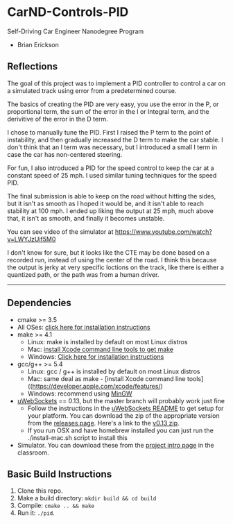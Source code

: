 # CarND-Controls-PID
Self-Driving Car Engineer Nanodegree Program

- Brian Erickson

## Reflections

The goal of this project was to implement a PID controller to control a car on a simulated track using error from a predetermined course.

The basics of creating the PID are very easy, you use the error in the P, or proportional term, the sum of the error in the I or Integral term, and the derivitive of the error in the D term.

I chose to manually tune the PID.  First I raised the P term to the point of instability, and then gradually increased the D term to make the car stable.  I don't think that an I term was necessary, but I introduced a small I term in case the car has non-centered steering.

For fun, I also introduced a PID for the speed control to keep the car at a constant speed of 25 mph. I used similar tuning techniques for the speed PID.

The final submission is able to keep on the road without hitting the sides, but it isn't as smooth as I hoped it would be, and it isn't able to reach stability at 100 mph.  I ended up liking the output at 25 mph, much above that, it isn't as smooth, and finally it becomes unstable.

You can see video of the simulator at https://www.youtube.com/watch?v=LWYJzUif5M0

I don't know for sure, but it looks like the CTE may be done based on a recorded run, instead of using the center of the road.  I think this because the output is jerky at very specific loctions on the track, like there is either a quantized path, or the path was from a human driver.

---

## Dependencies

* cmake >= 3.5
 * All OSes: [click here for installation instructions](https://cmake.org/install/)
* make >= 4.1
  * Linux: make is installed by default on most Linux distros
  * Mac: [install Xcode command line tools to get make](https://developer.apple.com/xcode/features/)
  * Windows: [Click here for installation instructions](http://gnuwin32.sourceforge.net/packages/make.htm)
* gcc/g++ >= 5.4
  * Linux: gcc / g++ is installed by default on most Linux distros
  * Mac: same deal as make - [install Xcode command line tools]((https://developer.apple.com/xcode/features/)
  * Windows: recommend using [MinGW](http://www.mingw.org/)
* [uWebSockets](https://github.com/uWebSockets/uWebSockets) == 0.13, but the master branch will probably work just fine
  * Follow the instructions in the [uWebSockets README](https://github.com/uWebSockets/uWebSockets/blob/master/README.md) to get setup for your platform. You can download the zip of the appropriate version from the [releases page](https://github.com/uWebSockets/uWebSockets/releases). Here's a link to the [v0.13 zip](https://github.com/uWebSockets/uWebSockets/archive/v0.13.0.zip).
  * If you run OSX and have homebrew installed you can just run the ./install-mac.sh script to install this
* Simulator. You can download these from the [project intro page](https://github.com/udacity/CarND-PID-Control-Project/releases) in the classroom.

## Basic Build Instructions

1. Clone this repo.
2. Make a build directory: `mkdir build && cd build`
3. Compile: `cmake .. && make`
4. Run it: `./pid`. 

